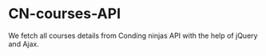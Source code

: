 # CN-courses-API
We fetch all courses details from Conding ninjas API with the help of jQuery and Ajax.

